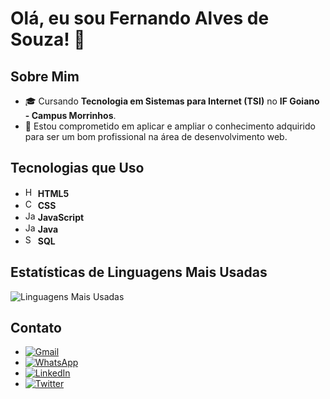 # Olá, eu sou Fernando Alves de Souza! 👋

## Sobre Mim
- 🎓 Cursando **Tecnologia em Sistemas para Internet (TSI)** no **IF Goiano - Campus Morrinhos**. 
- 🌱 Estou comprometido em aplicar e ampliar o conhecimento adquirido para ser um bom profissional na área de desenvolvimento web.

## Tecnologias que Uso
- <img src="https://img.shields.io/badge/HTML5-E34F26?style=for-the-badge&logo=html5&logoColor=white" alt="HTML5" width="16" height="16"> **HTML5**
- <img src="https://img.shields.io/badge/CSS3-1572B6?style=for-the-badge&logo=css3&logoColor=white" alt="CSS3" width="16" height="16"> **CSS**
- <img src="https://img.shields.io/badge/JavaScript-F7DF1E?style=for-the-badge&logo=javascript&logoColor=black" alt="JavaScript" width="16" height="16"> **JavaScript**
- <img src="https://img.shields.io/badge/Java-007396?style=for-the-badge&logo=java&logoColor=white" alt="Java" width="16" height="16"> **Java**
- <img src="https://img.shields.io/badge/SQL-4479A1?style=for-the-badge&logo=mysql&logoColor=white" alt="SQL" width="16" height="16"> **SQL**

## Estatísticas de Linguagens Mais Usadas
![Linguagens Mais Usadas](https://github-readme-stats.vercel.app/api/top-langs/?username=fernando049&layout=compact&theme=radical)



## Contato
- [![Gmail](https://img.shields.io/badge/Gmail-D14836?style=for-the-badge&logo=gmail&logoColor=white)](mailto:alvesdesouzafernando728@gmail.com)
- [![WhatsApp](https://img.shields.io/badge/WhatsApp-25D366?style=for-the-badge&logo=whatsapp&logoColor=white)](https://wa.me/5564992376860)
- [![LinkedIn](https://img.shields.io/badge/LinkedIn-0077B5?style=for-the-badge&logo=linkedin&logoColor=white)](link)
- [![Twitter](https://img.shields.io/badge/Twitter-1DA1F2?style=for-the-badge&logo=twitter&logoColor=white)](link)
